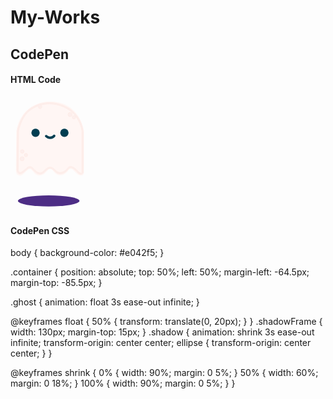 # My-Works

<h2>CodePen</h2>

<h4> HTML Code </h4>


<div class="container">
<svg class="ghost" version="1.1" id="Layer_1" xmlns="http://www.w3.org/2000/svg" xmlns:xlink="http://www.w3.org/1999/xlink" x="0px" y="0px"
	 width="127.433px" height="132.743px" viewBox="0 0 127.433 132.743" enable-background="new 0 0 127.433 132.743"
	 xml:space="preserve">
<path fill="#FFF6F4" d="M116.223,125.064c1.032-1.183,1.323-2.73,1.391-3.747V54.76c0,0-4.625-34.875-36.125-44.375
	s-66,6.625-72.125,44l-0.781,63.219c0.062,4.197,1.105,6.177,1.808,7.006c1.94,1.811,5.408,3.465,10.099-0.6
	c7.5-6.5,8.375-10,12.75-6.875s5.875,9.75,13.625,9.25s12.75-9,13.75-9.625s4.375-1.875,7,1.25s5.375,8.25,12.875,7.875
	s12.625-8.375,12.625-8.375s2.25-3.875,7.25,0.375s7.625,9.75,14.375,8.125C114.739,126.01,115.412,125.902,116.223,125.064z"/>
<circle fill="#013E51" cx="86.238" cy="57.885" r="6.667"/>
<circle fill="#013E51" cx="40.072" cy="57.885" r="6.667"/>
<path fill="#013E51" d="M71.916,62.782c0.05-1.108-0.809-2.046-1.917-2.095c-0.673-0.03-1.28,0.279-1.667,0.771
	c-0.758,0.766-2.483,2.235-4.696,2.358c-1.696,0.094-3.438-0.625-5.191-2.137c-0.003-0.003-0.007-0.006-0.011-0.009l0.002,0.005
	c-0.332-0.294-0.757-0.488-1.235-0.509c-1.108-0.049-2.046,0.809-2.095,1.917c-0.032,0.724,0.327,1.37,0.887,1.749
	c-0.001,0-0.002-0.001-0.003-0.001c2.221,1.871,4.536,2.88,6.912,2.986c0.333,0.014,0.67,0.012,1.007-0.01
	c3.163-0.191,5.572-1.942,6.888-3.166l0.452-0.453c0.021-0.019,0.04-0.041,0.06-0.061l0.034-0.034
	c-0.007,0.007-0.015,0.014-0.021,0.02C71.666,63.771,71.892,63.307,71.916,62.782z"/>
<circle fill="#FCEFED" stroke="#FEEBE6" stroke-miterlimit="10" cx="18.614" cy="99.426" r="3.292"/>
<circle fill="#FCEFED" stroke="#FEEBE6" stroke-miterlimit="10" cx="95.364" cy="28.676" r="3.291"/>
<circle fill="#FCEFED" stroke="#FEEBE6" stroke-miterlimit="10" cx="24.739" cy="93.551" r="2.667"/>
<circle fill="#FCEFED" stroke="#FEEBE6" stroke-miterlimit="10" cx="101.489" cy="33.051" r="2.666"/>
<circle fill="#FCEFED" stroke="#FEEBE6" stroke-miterlimit="10" cx="18.738" cy="87.717" r="2.833"/>
<path fill="#FCEFED" stroke="#FEEBE6" stroke-miterlimit="10" d="M116.279,55.814c-0.021-0.286-2.323-28.744-30.221-41.012
	c-7.806-3.433-15.777-5.173-23.691-5.173c-16.889,0-30.283,7.783-37.187,15.067c-9.229,9.736-13.84,26.712-14.191,30.259
	l-0.748,62.332c0.149,2.133,1.389,6.167,5.019,6.167c1.891,0,4.074-1.083,6.672-3.311c4.96-4.251,7.424-6.295,9.226-6.295
	c1.339,0,2.712,1.213,5.102,3.762c4.121,4.396,7.461,6.355,10.833,6.355c2.713,0,5.311-1.296,7.942-3.962
	c3.104-3.145,5.701-5.239,8.285-5.239c2.116,0,4.441,1.421,7.317,4.473c2.638,2.8,5.674,4.219,9.022,4.219
	c4.835,0,8.991-2.959,11.27-5.728l0.086-0.104c1.809-2.2,3.237-3.938,5.312-3.938c2.208,0,5.271,1.942,9.359,5.936
	c0.54,0.743,3.552,4.674,6.86,4.674c1.37,0,2.559-0.65,3.531-1.932l0.203-0.268L116.279,55.814z M114.281,121.405
	c-0.526,0.599-1.096,0.891-1.734,0.891c-2.053,0-4.51-2.82-5.283-3.907l-0.116-0.136c-4.638-4.541-7.975-6.566-10.82-6.566
	c-3.021,0-4.884,2.267-6.857,4.667l-0.086,0.104c-1.896,2.307-5.582,4.999-9.725,4.999c-2.775,0-5.322-1.208-7.567-3.59
	c-3.325-3.528-6.03-5.102-8.772-5.102c-3.278,0-6.251,2.332-9.708,5.835c-2.236,2.265-4.368,3.366-6.518,3.366
	c-2.772,0-5.664-1.765-9.374-5.723c-2.488-2.654-4.29-4.395-6.561-4.395c-2.515,0-5.045,2.077-10.527,6.777
	c-2.727,2.337-4.426,2.828-5.37,2.828c-2.662,0-3.017-4.225-3.021-4.225l0.745-62.163c0.332-3.321,4.767-19.625,13.647-28.995
	c3.893-4.106,10.387-8.632,18.602-11.504c-0.458,0.503-0.744,1.165-0.744,1.898c0,1.565,1.269,2.833,2.833,2.833
	c1.564,0,2.833-1.269,2.833-2.833c0-1.355-0.954-2.485-2.226-2.764c4.419-1.285,9.269-2.074,14.437-2.074
	c7.636,0,15.336,1.684,22.887,5.004c26.766,11.771,29.011,39.047,29.027,39.251V121.405z"/>
</svg>



  <p class="shadowFrame"><svg version="1.1" class="shadow" id="Layer_1" xmlns="http://www.w3.org/2000/svg" xmlns:xlink="http://www.w3.org/1999/xlink" x="61px" y="20px"
	 width="122.436px" height="39.744px" viewBox="0 0 122.436 39.744" enable-background="new 0 0 122.436 39.744"
	 xml:space="preserve">
<ellipse fill="#4d2d85" cx="61.128" cy="19.872" rx="49.25" ry="8.916"/>
    </svg></p>
</div>


<h4> CodePen CSS </h4>

body {
  background-color: #e042f5;
}

.container {
  position: absolute;
  top: 50%;
  left: 50%;
  margin-left: -64.5px;
  margin-top: -85.5px;
}

.ghost {
  animation: float 3s ease-out infinite;
}

@keyframes float {
  50% {
     transform: translate(0, 20px);
  }
}
.shadowFrame {
  width: 130px;
  margin-top: 15px;
}
.shadow {
  animation: shrink 3s ease-out infinite;
  transform-origin: center center;
  ellipse {
    transform-origin: center center;
  }
}

@keyframes shrink {
  0% {
    width: 90%;
    margin: 0 5%;
  }
  50% {
    width: 60%;
    margin: 0 18%;
  }
  100% {
    width: 90%;
    margin: 0 5%;
  }
}
